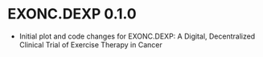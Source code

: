 # EXONC.DEXP 0.1.0

* Initial plot and code changes for EXONC.DEXP: A Digital, Decentralized Clinical Trial of Exercise Therapy in Cancer
